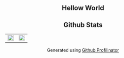 <h2 align="center">Hellow World</h2> 
<h2 align="center">Github Stats</h2>
<table align="center">
  <tr>
    <td width="50%">
      <img src="https://github-readme-stats.vercel.app/api?username=mh-anwar&show_icons=true&count_private=true&hide_border=true&theme=github_dark" style="width: 100%" />
    </td>
    <td width="50%">
    <img src="https://github-readme-stats.vercel.app/api/top-langs/?username=mh-anwar&hide_border=true&layout=compact&theme=github_dark" style="width: 100%" />
  </td>
</table>
<div align="center">Generated using <a href="https://profilinator.rishav.dev/" target="_blank">Github Profilinator</a></div>

<!--

Here are some ideas to get you started:

- 🔭 I’m currently working on ...
- 🌱 I’m currently learning ...
- 👯 I’m looking to collaborate on ...
- 🤔 I’m looking for help with ...
- 💬 Ask me about ...
- 📫 How to reach me: ...
- 😄 Pronouns: ...
- ⚡ Fun fact: ...
-->
